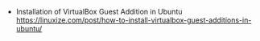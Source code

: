 * Installation of VirtualBox Guest Addition in Ubuntu
https://linuxize.com/post/how-to-install-virtualbox-guest-additions-in-ubuntu/
